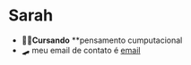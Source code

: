 # Sarah
- 🧑‍🚀**Cursando** **pensamento cumputacional
- 🛹 meu email de contato é [email](sarah.pontes.ferreira@escola.pr.gov.br)
